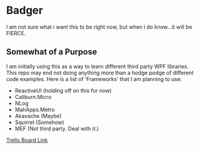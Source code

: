 Badger
======

I am not sure what i want this to be right now, but when i do know...it will be FIERCE.


Somewhat of a Purpose
---------------------

I am initially using this as a way to learn different third party WPF libraries. This repo may end not doing anything more than a hodge podge of different code examples. Here is a list of 'Frameworks' that I am planning to use:

- ReactiveUI (holding off on this for now)
- Caliburn.Micro
- NLog
- MahApps.Metro
- Akavache (Maybe)
- Squirrel (Somehow)
- MEF (Not third party. Deal with it.)

[Trello Board Link](https://trello.com/b/tgGmYKFs)
